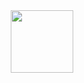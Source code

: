 <div id="header" align="center">
  <img src="https://cameronmcefee.com/img/work/the-octocat/walk-1.gif" width="100"/>
</div>
